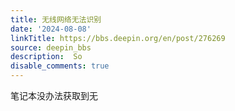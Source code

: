```yaml
---
title: 无线网络无法识别
date: '2024-08-08'
linkTitle: https://bbs.deepin.org/en/post/276269
source: deepin_bbs
description:  So 
disable_comments: true
---
```

笔记本没办法获取到无
